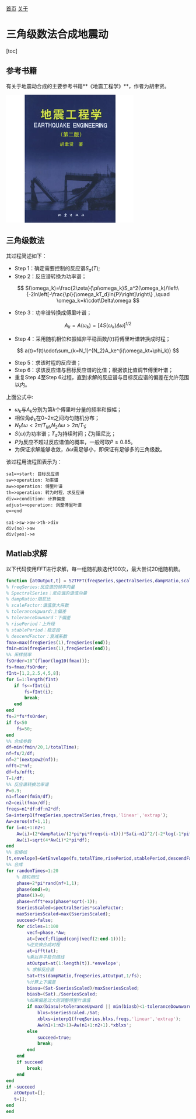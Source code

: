 [首页](https://wshwwl.github.io)  [关于](https://wshwwl.github.io/about.html) 

# 三角级数法合成地震动

[toc]

## 参考书籍

有关于地震动合成的主要参考书籍**《地震工程学》**，作者为胡聿贤。

![](.\book.jpg)

## 三角级数法

其过程简述如下：

* Step 1：确定需要控制的反应谱$S_a(T)$;
* Step 2：反应谱转换为功率谱；

$$
S(\omega_k)=\frac{2\zeta}{\pi\omega_k}S_a^2(\omega_k)/\left\{-2ln\left[-\frac{\pi}{\omega_kT_d}ln{P}\right]\right\} ,\quad \omega_k=k\cdot\Delta\omega
$$

* Step 3：功率谱转换成傅里叶谱；

$$
A_k=A(\omega_k)=[4S(\omega_k)\Delta\omega]^{1/2}
$$

* Step 4：采用随机相位和振幅非平稳函数$f(t)$将傅里叶谱转换成时程；

$$
a(t)=f(t)\cdot\sum_{k=N_1}^{N_2}A_ke^{i(\omega_kt+\phi_k)}
$$

* Step 5：求该时程的反应谱；
* Step 6：求该反应谱与目标反应谱的比值；根据该比值调节傅里叶谱；
* 重复Step 4至Step 6过程，直到求解的反应谱与目标反应谱的偏差在允许范围以内。

上面公式中:

* $\omega_k$与$A_k$分别为第$k$个傅里叶分量的频率和振幅；
* 相位角$\phi_k$在$0$~$2\pi$之间均匀随机分布；
* $N_1\Delta\omega<2\pi/T_M$,$N_2\Delta\omega>2\pi/T_1$;
* $S(\omega)$为功率谱；$T_d$为持续时间；$\zeta$为阻尼比；
* $P$为反应不超过反应谱值的概率，一般可取$P\ge0.85$。
* 为保证求解能够收敛，$\Delta\omega$需足够小，即保证有足够多的三角级数。

该过程用流程图表示为：

```flow
sa1=>start: 目标反应谱
sw=>operation: 功率谱
aw=>operation: 傅里叶谱
th=>operation: 转为时程，求反应谱
div=>condition: 计算偏差
adjust=>operation: 调整傅里叶谱
e=>end 

sa1->sw->aw->th->div
div(no)->aw
div(yes)->e
```

## Matlab求解

以下代码使用$FFT$进行求解，每一组随机数迭代100次，最大尝试20组随机数。

```matlab
function [atOutput,t] = S2TFFT(freqSeries,spectralSeries,dampRatio,scaleFactor,toleranceUpward,toleranceDownward,totalTime,risePeriod,stablePeriod,descendFactor)
% freqSeries:反应谱的频率向量
% SpectralSeries：反应谱的谱值向量
% dampRatio:阻尼比
% scaleFactor:谱值放大系数
% toleranceUpward:上偏差
% toleranceDownard：下偏差
% risePeriod：上升段
% stablePeriod：稳定段
% descendFactor：衰减系数
fmax=max(freqSeries(1),freqSeries(end));
fmin=min(freqSeries(1),freqSeries(end));
%% 采样频率
fsOrder=10^(floor(log10(fmax)));
fs=fmax/fsOrder;
fInt=[1,2,2.5,4,5,8];
for i=1:length(fInt)
   if fs<=fInt(i) 
       fs=fInt(i);
       break;
   end   
end
fs=2*fs*fsOrder;
if fs<50
    fs=50;
end
%% 合成参数
df=min(fmin/20,1/totalTime);
nf=fs/2/df;
nf=2^(nextpow2(nf));
nfft=2*nf;
df=fs/nfft;
T=1/df;
%% 反应谱转换功率谱
P=0.9; 
n1=floor(fmin/df);
n2=ceil(fmax/df);
freqs=n1*df:df:n2*df;
Sa=interp1(freqSeries,spectralSeries,freqs,'linear','extrap');
Aw=zeros(nf+1,1);
for i=n1+1:n2+1
    Aw(i)=(2*dampRatio/(2*pi*pi*freqs(i-n1)))*Sa(i-n1)^2/(-2*log(-1*pi*log(P)/(2*pi*freqs(i-n1)*T)));
    Aw(i)=sqrt(4*Aw(i)*2*pi*df);
end
%% 包络线
[t,envelope]=GetEnvelope(fs,totalTime,risePeriod,stablePeriod,descendFactor);
%% 合成
for randomTimes=1:20
	% 随机相位
    phase=2*pi*rand(nf+1,1);
    phase(end)=0;
    phase(1)=0;
    phase=nfft*exp(phase*sqrt(-1));
    SseriesScaled=spectralSeries*scaleFactor;
    maxSseriesScaled=max(SseriesScaled);
    succeed=false;
    for cicles=1:100
        vecf=phase.*Aw;
        at=[vecf;flipud(conj(vecf(2:end-1)))];
        %逆变换合成时程
        at=ifft(at);
        %乘以非平稳包络线
        atOutput=at(1:length(t)).*envelope';
        % 求解反应谱
        Sat=tts(dampRatio,freqSeries,atOutput,1/fs);
        %计算上下偏差
        biasu=(Sat-SseriesScaled)/maxSseriesScaled;
        biasb=(Sat)./SseriesScaled;
        %如果偏差过大则调整傅里叶谱值
        if max(biasu)>toleranceUpward || min(biasb)<1-toleranceDownward
            blxs=SseriesScaled./Sat;
            xblxs=interp1(freqSeries,blxs,freqs,'linear','extrap');
            Aw(n1+1:n2+1)=Aw(n1+1:n2+1).*xblxs';
        else
            succeed=true;
            break;
        end
    end
    if succeed
        break;
    end
end
if ~succeed
   atOutput=[];
   t=[];
end
end
```
























